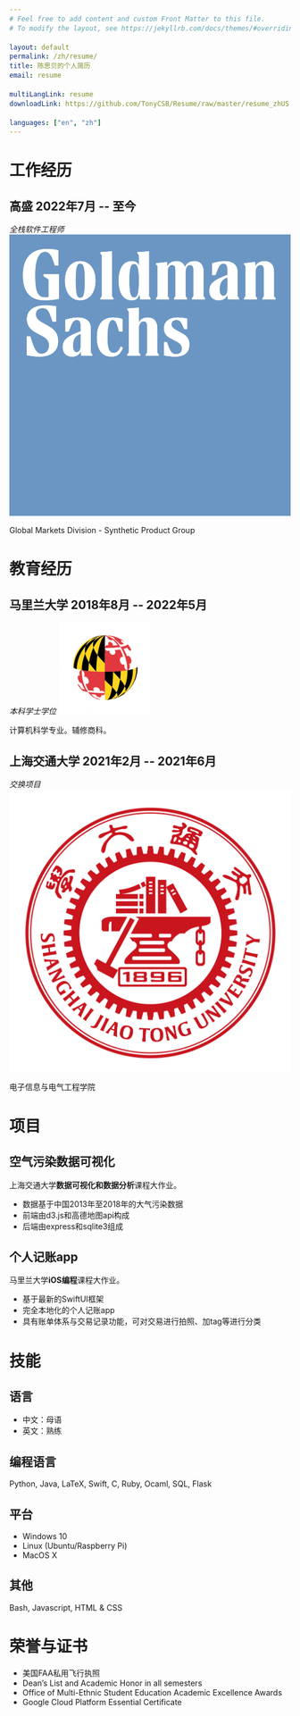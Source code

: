 ```yaml
---
# Feel free to add content and custom Front Matter to this file.
# To modify the layout, see https://jekyllrb.com/docs/themes/#overriding-theme-defaults

layout: default
permalink: /zh/resume/
title: 陈思贝的个人简历
email: resume

multiLangLink: resume
downloadLink: https://github.com/TonyCSB/Resume/raw/master/resume_zhUS.pdf

languages: ["en", "zh"]
---
```


# 工作经历

## 高盛 <span class="right">2022年7月 -- 至今</span>

*全栈软件工程师* <img class="logo" src="/assets/images/resume/gs_logo.png" alt="Goldman Sachs Logo">

Global Markets Division - Synthetic Product Group

# 教育经历

## 马里兰大学 <span class="right">2018年8月 -- 2022年5月</span>

*本科学士学位* <img class="logo" src="/assets/images/resume/umd_logo.png" alt="UMD Logo">

计算机科学专业。辅修商科。

<!-- 课程：算法设计、编译器、iOS和网页编程。 -->

## 上海交通大学 <span class="right">2021年2月 -- 2021年6月</span>

*交换项目* <img class="logo" src="/assets/images/resume/sjtu_logo.png" alt="SJTU Logo">

电子信息与电气工程学院

<!-- 课程：数据库设计、数据分析与可视化、密码学和网络安全。 -->

<!-- # 工作与实习经历

## 马里兰大学 <span class="right">2022年2月 -- 2022年5月</span>

*助教* @ CMSC 335 - Javascript网站开发

- 在论坛为学生解答问题。
- 每周Office Hour。
- 为项目和考试打分。

## 马里兰大学 <span class="right">2021年8月 -- 2022年5月</span>

*助教* @ CMSC 436 - 手持设备编程

- 在论坛为学生解答问题。
- 每周Office Hour。
- 为项目和考试打分。

## 盛美半导体设备（上海）股份有限公司 <span class="right">2021年2月 -- 2021年3月</span>

*实习生* @ 机械部门

- 用Solidworks制作3d硬件模型。
- 创建了自动归档系统追踪归档标准件的Solidworks图纸。

## 上汽集团 <span class="right">2020年7月 -- 2020年10月</span>

*实习生* @ 软件开发部门

车载嵌入式系统研发，熟悉AUTOSAR系统。

## 摩根士丹利华鑫证券有限责任公司 <span class="right">2020年4月 -- 2020年7月</span>

*实习生* @ 董事会办公室

参与了摩根士丹利对摩根士丹利华鑫证券有限责任公司的51%股权的收购。参与起草修改了摩根华鑫的《公司治理制度》等一系列的规章制度。对公司的治理以及中国证券监督管理委员会的对行业监管监督工作有着较为深刻的了解

## 美国马里兰大学 <span class="right">2019年10月 -- 2020年3月</span>

*学生驾驶员* @ Shuttle UM

我是马里兰大学校车的一名驾驶员，经过严格的训练，在课余时间考到了商用B级驾照。这份工作体现了我的守时的个性与为公众服务的理想。

## 美国马里兰大学 <span class="right">2018年9月 -- 2019年12月</span>

*研究助理* @ Department of Human Development and Quantitative Methodology

为认知分析建模进行数据输入，文学评估与数据分析。 -->

# 项目

## 空气污染数据可视化

上海交通大学**数据可视化和数据分析**课程大作业。

- 数据基于中国2013年至2018年的大气污染数据
- 前端由d3.js和高德地图api构成
- 后端由express和sqlite3组成

## 个人记账app

马里兰大学**iOS编程**课程大作业。

- 基于最新的SwiftUI框架
- 完全本地化的个人记账app
- 具有账单体系与交易记录功能，可对交易进行拍照、加tag等进行分类

# 技能

## 语言

- 中文：母语
- 英文：熟练

## 编程语言

Python, Java, LaTeX, Swift, C, Ruby, Ocaml, SQL, Flask

## 平台

- Windows 10
- Linux (Ubuntu/Raspberry Pi)
- MacOS X

## 其他

Bash, Javascript, HTML & CSS

<!-- ## Class B Commercial Drivers' License -->

# 荣誉与证书

- 美国FAA私用飞行执照
- Dean’s List and Academic Honor in all semesters
- Office of Multi-Ethnic Student Education Academic Excellence Awards
- Google Cloud Platform Essential Certificate
